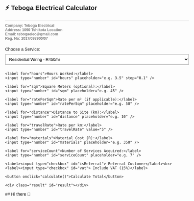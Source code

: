 <head>
  <meta charset="UTF-8">
  <title>Teboga Electrical Calculator</title>
  <style>
    body { font-family: Arial; max-width: 600px; margin: auto; padding: 20px; }
    select, input { width: 100%; padding: 8px; margin: 8px 0; }
    button { padding: 10px; width: 100%; background-color: #28a745; color: white; border: none; }
    .section { margin-top: 20px; }
    .result, .company { margin-top: 20px; font-weight: bold; }
    .company { font-size: 12px; color: gray; border-top: 1px solid #ddd; padding-top: 10px; }
  </style>
</head>
<body>
  <h2>⚡ Teboga Electrical Calculator</h2>

  <div class="company">
    <strong>Company:</strong> Teboga Electrical<br>
    <strong>Address:</strong> 1090 Tshikota Location<br>
    <strong>Email:</strong> tebogaelec@gmail.com<br>
    <strong>Reg. No:</strong> 2017/093900/07
  </div>

  <div class="section">
    <label for="service">Choose a Service:</label>
    <select id="service">
      <option value="450">Residential Wiring - R450/hr</option>
      <option value="600">Commercial Maintenance - R600/hr</option>
      <option value="750">Solar Panel Installation - R750/hr</option>
      <option value="1000">Emergency Call-out - R1000/hr</option>
    </select>

    <label for="hours">Hours Worked:</label>
    <input type="number" id="hours" placeholder="e.g. 3.5" step="0.1" />

    <label for="sqm">Square Meters (optional):</label>
    <input type="number" id="sqm" placeholder="e.g. 45" />

    <label for="ratePerSqm">Rate per m² (if applicable):</label>
    <input type="number" id="ratePerSqm" placeholder="e.g. 50" />

    <label for="distance">Distance to Site (km):</label>
    <input type="number" id="distance" placeholder="e.g. 10" />

    <label for="travelRate">Rate per km:</label>
    <input type="number" id="travelRate" value="5" />

    <label for="materials">Material Cost (R):</label>
    <input type="number" id="materials" placeholder="e.g. 350" />

    <label for="serviceCount">Number of Services Acquired:</label>
    <input type="number" id="serviceCount" placeholder="e.g. 7" />

    <label><input type="checkbox" id="isReferral"> Referral Customer</label><br>
    <label><input type="checkbox" id="vat"> Include VAT (15%)</label>

    <button onclick="calculate()">Calculate Total</button>

    <div class="result" id="result"></div>
  </div>

  <script>
    function calculate() {
      const rate = parseFloat(document.getElementById('service').value);
      const hours = parseFloat(document.getElementById('hours').value) || 0;
      const sqm = parseFloat(document.getElementById('sqm').value) || 0;
      const ratePerSqm = parseFloat(document.getElementById('ratePerSqm').value) || 0;
      const distance = parseFloat(document.getElementById('distance').value) || 0;
      const travelRate = parseFloat(document.getElementById('travelRate').value) || 0;
      const material = parseFloat(document.getElementById('materials').value) || 0;
      const serviceCount = parseInt(document.getElementById('serviceCount').value) || 0;
      const isReferral = document.getElementById('isReferral').checked;
      const includeVAT = document.getElementById('vat').checked;

      const labourCost = rate * hours;
      const sqmCost = sqm * ratePerSqm;
      const travelCost = distance * travelRate;
      const subtotal = labourCost + sqmCost + travelCost + material;

      // Determine customer rank and discount
      let rank = 'Bronze';
      let rankDiscount = 0;
      if (serviceCount >= 21) {
        rank = 'Platinum';
        rankDiscount = 0.06;
      } else if (serviceCount >= 11) {
        rank = 'Gold';
        rankDiscount = 0.04;
      } else if (serviceCount >= 6) {
        rank = 'Silver';
        rankDiscount = 0.02;
      }

      // Additional discounts
      const loyaltyDiscount = serviceCount >= 3 ? 0.05 : 0;
      const referralDiscount = isReferral ? 0.03 : 0;

      const totalDiscountRate = rankDiscount + loyaltyDiscount + referralDiscount;
      const discountAmount = subtotal * totalDiscountRate;
      const discountedSubtotal = subtotal - discountAmount;

      const vatAmount = includeVAT ? discountedSubtotal * 0.15 : 0;
      const total = discountedSubtotal + vatAmount;

      document.getElementById('result').innerHTML = `
        Labour: R${labourCost.toFixed(2)}<br>
        Square Meter Work: R${sqmCost.toFixed(2)}<br>
        Travel: R${travelCost.toFixed(2)}<br>
        Materials: R${material.toFixed(2)}<br>
        Subtotal: R${subtotal.toFixed(2)}<br>
        Customer Rank: ${rank}<br>
        Total Discounts: R${discountAmount.toFixed(2)}<br>
        VAT: R${vatAmount.toFixed(2)}<br><br>
        <strong>Total: R${total.toFixed(2)}</strong>
      `;
    }
  </script>
</body>
</html>## Hi there 👋

<!--
**Teboga/Teboga** is a ✨ _special_ ✨ repository because its `README.md` (this file) appears on your GitHub profile.

Here are some ideas to get you started:

- 🔭 I’m currently working on ...
- 🌱 I’m currently learning ...
- 👯 I’m looking to collaborate on ...
- 🤔 I’m looking for help with ...
- 💬 Ask me about ...
- 📫 How to reach me: ...
- 😄 Pronouns: ...
- ⚡ Fun fact: ...
-->
